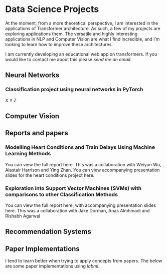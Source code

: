 # Data Science Projects 

At the moment, from a more theoretical perspective, I am interested in the applications of Transformer architecture. As such, a few of my projects are exploring applications them. The versatile and highly interesting applications in NLP and Computer Vision are what I find incredible, and I’m looking to learn how to improve these architectures. 

I am currently developing an educational web app on transformers. If you would like to contact me about this please *send me an email.*

## Neural Networks

### Classification project using neural networks in PyTorch

X Y Z

## Computer Vision

## Reports and papers

### Modelling Heart Conditions and Train Delays Using Machine Learning Methods

You can view the full report here. This was a collaboration with Weiyun Wu, Alastair Harrison and Ying Zhan. You can view accompanying presentation slides for the heart conditions project here.

### Exploration into Support Vector Machines (SVMs) with comparisons to other Classification Methods

You can view the full report here, with accompanying presentation slides here. This was a collaboration with Jake Dorman, Anas Almhmadi and Rishabh Agarwal

## Recommendation Systems

## Paper Implementations

I tend to learn better when trying to apply concepts from papers. The below are some paper implementations using *labml*.
